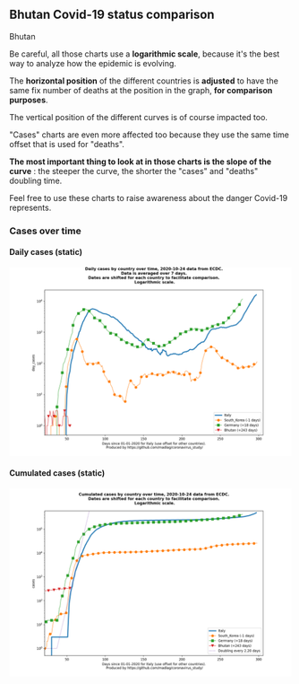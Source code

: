 ## Bhutan Covid-19 status comparison 

Bhutan



Be careful, all those charts use a **logarithmic scale**, because it's the best way to analyze how the epidemic is evolving.
 
The **horizontal position** of the different countries is **adjusted** to have the same fix number of deaths at the position in the graph, **for comparison purposes**.

The vertical position of the different curves is of course impacted too.

"Cases" charts are even more affected too because they use the same time offset that is used for "deaths".

**The most important thing to look at in those charts is the slope of the curve** : the steeper the curve, the shorter the "cases" and "deaths" doubling time.

Feel free to use these charts to raise awareness about the danger Covid-19 represents. 


 
### Cases over time
 
#### Daily cases (static)
![Bhutan covid-19 daily cases static chart](https://raw.githubusercontent.com/madlag/coronavirus_study/master/notebooks/graphs/2020-10-24/countries/Bhutan/2020-10-24_Bhutan_day_cases.png "Bhutan covid-19 day_cases static chart")   
 
#### Cumulated cases (static)
![Bhutan covid-19 cumulated cases static chart](https://raw.githubusercontent.com/madlag/coronavirus_study/master/notebooks/graphs/2020-10-24/countries/Bhutan/2020-10-24_Bhutan_cases.png "Bhutan covid-19 cases static chart")   


